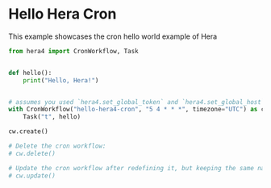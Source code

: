 # Hello Hera Cron

This example showcases the cron hello world example of Hera

```python
from hera4 import CronWorkflow, Task


def hello():
    print("Hello, Hera!")


# assumes you used `hera4.set_global_token` and `hera4.set_global_host` so that the workflow can be submitted
with CronWorkflow("hello-hera4-cron", "5 4 * * *", timezone="UTC") as cw:
    Task("t", hello)

cw.create()

# Delete the cron workflow:
# cw.delete()

# Update the cron workflow after redefining it, but keeping the same name:
# cw.update()
```
